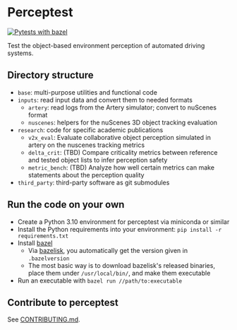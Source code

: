 # Perceptest

[![Pytests with bazel](https://github.com/michael-hoss/perceptest/actions/workflows/pytest_with_bazel.yml/badge.svg)](https://github.com/michael-hoss/perceptest/actions/workflows/pytest_with_bazel.yml)

Test the object-based environment perception of automated driving systems.

## Directory structure

- `base`: multi-purpose utilities and functional code
- `inputs`: read input data and convert them to needed formats
    - `artery`: read logs from the Artery simulator; convert to nuScenes format
    - `nuscenes`: helpers for the nuScenes 3D object tracking evaluation
- `research`: code for specific academic publications
    - `v2x_eval`: Evaluate collaborative object perception simulated in artery on the nuscenes tracking metrics
    - `delta_crit`: (TBD) Compare criticality metrics between reference and tested object lists to infer perception safety
    - `metric_bench`: (TBD) Analyze how well certain metrics can make statements about the perception quality
- `third_party`: third-party software as git submodules

## Run the code on your own

- Create a Python 3.10 environment for perceptest via miniconda or similar
- Install the Python requirements into your environment: `pip install -r requirements.txt`
- Install [bazel](https://bazel.build/)
    - Via [bazelisk](https://github.com/bazelbuild/bazelisk), you automatically get the version given in `.bazelversion`
    - The most basic way is to download bazelisk's released binaries, place them under `/usr/local/bin/`, and make them executable
- Run an executable with `bazel run //path/to:executable`


## Contribute to perceptest

See [CONTRIBUTING.md](CONTRIBUTING.md).
